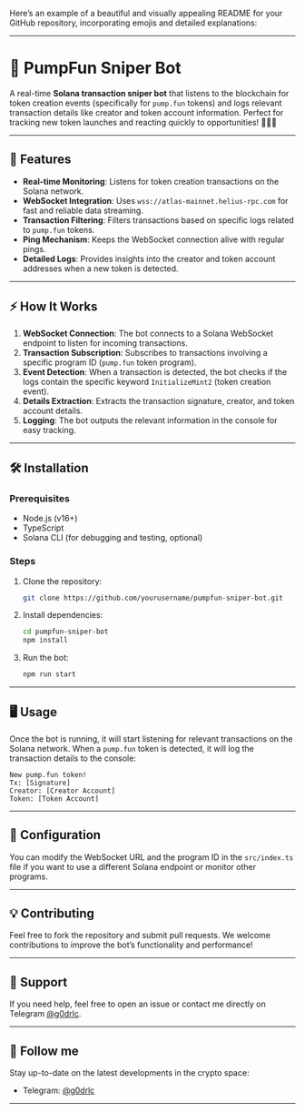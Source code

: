 Here’s an example of a beautiful and visually appealing README for your GitHub repository, incorporating emojis and detailed explanations:

---

# 🚀 PumpFun Sniper Bot

A real-time **Solana transaction sniper bot** that listens to the blockchain for token creation events (specifically for `pump.fun` tokens) and logs relevant transaction details like creator and token account information. Perfect for tracking new token launches and reacting quickly to opportunities! 🏃‍♂️💨

---

## 📝 Features
- **Real-time Monitoring**: Listens for token creation transactions on the Solana network.
- **WebSocket Integration**: Uses `wss://atlas-mainnet.helius-rpc.com` for fast and reliable data streaming.
- **Transaction Filtering**: Filters transactions based on specific logs related to `pump.fun` tokens.
- **Ping Mechanism**: Keeps the WebSocket connection alive with regular pings.
- **Detailed Logs**: Provides insights into the creator and token account addresses when a new token is detected.

---

## ⚡ How It Works
1. **WebSocket Connection**: The bot connects to a Solana WebSocket endpoint to listen for incoming transactions.
2. **Transaction Subscription**: Subscribes to transactions involving a specific program ID (`pump.fun` token program).
3. **Event Detection**: When a transaction is detected, the bot checks if the logs contain the specific keyword `InitializeMint2` (token creation event).
4. **Details Extraction**: Extracts the transaction signature, creator, and token account details.
5. **Logging**: The bot outputs the relevant information in the console for easy tracking.

---

## 🛠️ Installation

### Prerequisites

- Node.js (v16+)
- TypeScript
- Solana CLI (for debugging and testing, optional)

### Steps

1. Clone the repository:
   ```bash
   git clone https://github.com/yourusername/pumpfun-sniper-bot.git
   ```
   
2. Install dependencies:
   ```bash
   cd pumpfun-sniper-bot
   npm install
   ```

3. Run the bot:
   ```bash
   npm run start
   ```

---

## 🖥️ Usage

Once the bot is running, it will start listening for relevant transactions on the Solana network. When a `pump.fun` token is detected, it will log the transaction details to the console:

```
New pump.fun token!
Tx: [Signature]
Creator: [Creator Account]
Token: [Token Account]
```

---

## 🔧 Configuration

You can modify the WebSocket URL and the program ID in the `src/index.ts` file if you want to use a different Solana endpoint or monitor other programs.

---

## 💡 Contributing

Feel free to fork the repository and submit pull requests. We welcome contributions to improve the bot’s functionality and performance!

---

## 🙌 Support

If you need help, feel free to open an issue or contact me directly on Telegram [@g0drlc](https://t.me/g0drlc).

---

## 📢 Follow me

Stay up-to-date on the latest developments in the crypto space:

- Telegram: [@g0drlc](https://t.me/g0drlc)

---
